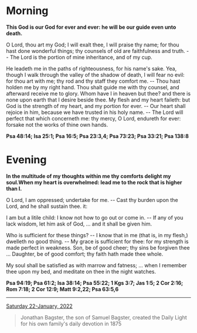 # Morning

**This God is our God for ever and ever: he will be our guide even unto death.**
 
O Lord, thou art my God; I will exalt thee, I will praise thy name; for thou hast done wonderful things; thy counsels of old are faithfulness and truth. -- The Lord is the portion of mine inheritance, and of my cup.
 
He leadeth me in the paths of righteousness, for his name's sake. Yea, though I walk through the valley of the shadow of death, I will fear no evil: for thou art with me; thy rod and thy staff they comfort me. -- Thou hast holden me by my right hand. Thou shalt guide me with thy counsel, and afterward receive me to glory. Whom have I in heaven but thee? and there is none upon earth that I desire beside thee. My flesh and my heart faileth: but God is the strength of my heart, and my portion for ever. -- Our heart shall rejoice in him, because we have trusted in his holy name. -- The Lord will perfect that which concerneth me: thy mercy, O Lord, endureth for ever: forsake not the works of thine own hands.  

**Psa 48:14; Isa 25:1; Psa 16:5; Psa 23:3,4; Psa 73:23; Psa 33:21; Psa 138:8**

# Evening

**In the multitude of my thoughts within me thy comforts delight my soul.When my heart is overwhelmed: lead me to the rock that is higher than I.**
 
O Lord, I am oppressed; undertake for me. -- Cast thy burden upon the Lord, and he shall sustain thee. it:
 
I am but a litile child: I know not how to go out or come in. -- If any of you lack wisdom, let him ask of God, ... and it shall be given him.
 
Who is sufficient for these things? -- I know that in me (that is, in my flesh,) dwelleth no good thing. -- My grace is sufficient for thee: for my strength is made perfect in weakness. Son, be of good cheer; thy sins be forgiven thee ... Daughter, be of good comfort; thy faith hath made thee whole.
 
My soul shall be satisfied as with marrow and fatness; ... when I remember thee upon my bed, and meditate on thee in the night watches.  

**Psa 94:19; Psa 61:2; Isa 38:14; Psa 55:22; 1 Kgs 3:7; Jas 1:5; 2 Cor 2:16; Rom 7:18; 2 Cor 12:9; Matt 9:2,22; Psa 63:5,6**

---

[Saturday 22-January, 2022](https://t.me/s/daily_light)

> Jonathan Bagster, the son of Samuel Bagster, created the Daily Light for his own family's daily devotion in 1875

